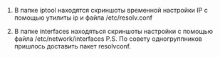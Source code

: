 1. В папке iptool находятся скриншоты временной настройки IP с помощью утилиты ip и файла /etc/resolv.conf

2. В папке interfaces находяться скриншоты настройки с помощью файла /etc/network/interfaces
P.S. По совету одногруппников пришлось доставить пакет resolvconf.
